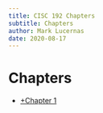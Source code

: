```yaml
---
title: CISC 192 Chapters
subtitle: Chapters
author: Mark Lucernas
date: 2020-08-17
---
```



# Chapters

- [+Chapter 1](chapter-1/index)

